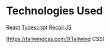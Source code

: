 # Technologies Used

[React](https://react.dev/)
[Typescript](https://www.typescriptlang.org/docs/handbook/react.html)
[Recoil JS](https://recoiljs.org/)

[https://tailwindcss.com/](Tailwind CSS)
